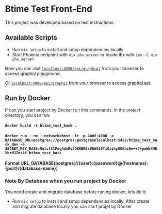 # Btime Test Front-End

This project was developed based on test instructions.

## Available Scripts

  * Run `mix setup` to install and setup dependencies locally
  * Start Phoenix endpoint with `mix phx.server` or inside IEx with `iex -S mix phx.server`

Now you can visit [`localhost:4000/api/graphiql`](http://localhost:4000/api/graphiql) from your browser to access graphql playground.

Or [`localhost:4000/api/graphql`](http://localhost:4000/api/graphql) from your browser to access graphql api.

## Run by Docker

If can you start project by Docker run this commands.
In the project directory, you can run:

#### `docker build -t btime_test_back .`
#### `docker run --rm --network=host -it -p 4000:4000 -e DATABASE_URL=postgres://postgres:postgres@localhost:5432/btime_test_back_dev -e SECRET_KEY_BASE=MelcfSlPwq4doMv2OKRBR9xVNW519TiQaihy8OKhz0e++7+pnWbXME2NrHJZe+4f btime_test_back` 

**Format URL_DATABASE(postgres://{user}:{password}@{hostname}:{port}/{database-name})**

### Note By Database when you run project by Docker
You need create and migrate database before runing docker, lets do it:

  * Run `mix setup` to install and setup dependencies locally. 
  After create and migrate database locally you can start projet by Docker

